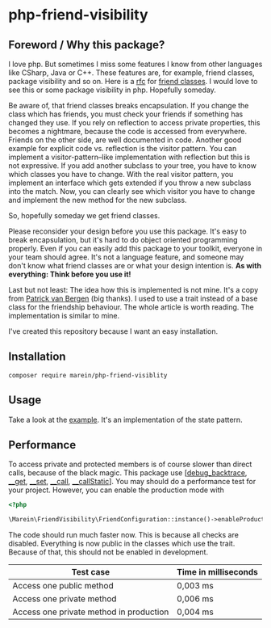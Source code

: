# php-friend-visibility

## Foreword / Why this package?
I love php. But sometimes I miss some features I know from other languages like CSharp, Java or C++.
These features are, for example, friend classes, package visibility and so on.
Here is a [rfc](https://wiki.php.net/rfc/friend-classes)
for [friend classes]((https://wiki.php.net/rfc/friend-classes)). I would love to see this or some package
visibility in php. Hopefully someday.

Be aware of, that friend classes breaks encapsulation. If you change the class which has friends,
you must check your friends if something has changed they use. If you rely on reflection to access private properties, this
becomes a nightmare, because the code is accessed from everywhere. Friends on the other side, are well documented in code.
Another good example for explicit code vs. reflection is the visitor pattern. You can implement a visitor-pattern–like
implementation with reflection but this is not expressive. If you add another subclass to your tree,
you have to know which classes you have to change. With the real visitor pattern, you implement an interface which gets
extended if you throw a new subclass into the match. Now, you can clearly see which visitor you have to change and implement
the new method for the new subclass.

So, hopefully someday we get friend classes.

Please reconsider your design before you use this package. It's easy to break encapsulation,
but it's hard to do object oriented programming properly. Even if you can easily add this package to your toolkit,
everyone in your team should agree. It's not a language feature, and someone may don't know what friend classes are
or what your design intention is. __As with everything: Think before you use it!__

Last but not least: The idea how this is implemented is not mine.
It's a copy from [Patrick van Bergen](http://techblog.procurios.nl/k/news/view/49401/14863/friend-classes-in-php.html)
(big thanks). I used to use a trait instead of a base class for the friendship behaviour.
The whole article is worth reading. The implementation is similar to mine.

I've created this repository because I want an easy installation.

## Installation

```
composer require marein/php-friend-visiblity
```

## Usage

Take a look at the [example](examples/has_friend_classes_example.php).
It's an implementation of the state pattern.

## Performance

To access private and protected members is of course slower than direct calls, because of the black magic.
This package use \[[debug_backtrace](http://php.net/manual/en/function.debug-backtrace.php),
[__get](http://php.net/manual/de/language.oop5.overloading.php#object.get),
[__set](http://php.net/manual/de/language.oop5.overloading.php#object.set),
[__call](http://php.net/manual/de/language.oop5.overloading.php#object.call),
[__callStatic](http://php.net/manual/de/language.oop5.overloading.php#object.callstatic)\].
You may should do a performance test for your project. However, you can enable the production mode with
                                                      
```php
<?php

\Marein\FriendVisibility\FriendConfiguration::instance()->enableProductionMode();
```

The code should run much faster now. This is because all checks are disabled. Everything is now public in the classes
which use the trait. Because of that, this should not be enabled in development.

| Test case                               | Time in milliseconds |
|-----------------------------------------|----------------------|
| Access one public method                | 0,003 ms             |
| Access one private method               | 0,006 ms             |
| Access one private method in production | 0,004 ms             |